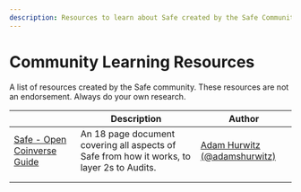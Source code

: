 ```yaml
---
description: Resources to learn about Safe created by the Safe Community
---
```


# Community Learning Resources

A list of resources created by the Safe community. These resources are not an endorsement. Always do your own research.



|                                                                                                                                            | Description                                                                                | Author                                                           |
| ------------------------------------------------------------------------------------------------------------------------------------------ | ------------------------------------------------------------------------------------------ | ---------------------------------------------------------------- |
| [Safe - Open Coinverse Guide](https://docs.google.com/document/d/1IiCJ2WESRO23kNCxWRKTz3nVysqOBuxnmuIVTL9JK04/edit#heading=h.e63zvmii9ax5) | An 18 page document covering all aspects of Safe from how it works, to layer 2s to Audits. | [Adam Hurwitz (@adamshurwitz)](https://twitter.com/adamshurwitz) |
|                                                                                                                                            |                                                                                            |                                                                  |
|                                                                                                                                            |                                                                                            |                                                                  |
